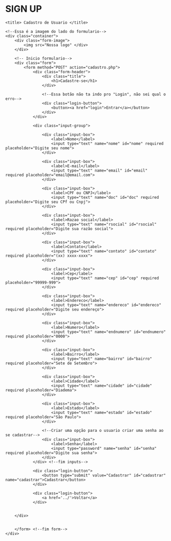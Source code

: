 # SIGN UP

<html>

<head>
    <!--links>-->
    <link rel="stylesheet" href="css/estilocad.css">

    <title> Cadastro de Usuario </title>
</head>

<body>

    <!--Essa é a imagem do lado do formulario-->
    <div class="container">
        <div class="form-image">
            <img src="Nossa logo" </div>
        </div>

        <!-- Inicio formulario-->
        <div class="form">
            <form method="POST" action="cadastro.php">
                <div class="form-header">
                    <div class="title">
                        <h1>Cadastre-se</h1>
                    </div>

                    <!--Essa botão não ta indo pro "Login", não sei qual o erro-->
                    <div class="login-button">
                        <button><a href="login">Entrar</a></button>
                    </div>
                </div>

                <div class="input-group">

                    <div class="input-box">
                        <label>Nome</label>
                        <input type="text" name="nome" id="nome" required placeholder="Digite seu nome">
                    </div>

                    <div class="input-box">
                        <label>E-mail</label>
                        <input type="text" name="email" id="email" required placeholder="email@email.com">
                    </div>

                    <div class="input-box">
                        <label>CPF ou CNPJ</label>
                        <input type="text" name="doc" id="doc" required placeholder="Digite seu CPf ou Cnpj">
                    </div>

                    <div class="input-box">
                        <label>Razao social</label>
                        <input type="text" name="rsocial" id="rsocial" required placeholder="Digite sua razão social">
                    </div>

                    <div class="input-box">
                        <label>Contato</label>
                        <input type="text" name="contato" id="contato" required placeholder="(xx) xxxx-xxxx">
                    </div>

                    <div class="input-box">
                        <label>Cep</label>
                        <input type="text" name="cep" id="cep" required placeholder="99999-999">
                    </div>

                    <div class="input-box">
                        <label>Endereco</label>
                        <input type="text" name="endereco" id="endereco" required placeholder="Digite seu endereço">
                    </div>

                    <div class="input-box">
                        <label>Numero</label>
                        <input type="text" name="endnumero" id="endnumero" required placeholder="0000">
                    </div>

                    <div class="input-box">
                        <label>Bairro</label>
                        <input type="text" name="bairro" id="bairro" required placeholder="Sete de Setembro">
                    </div>

                    <div class="input-box">
                        <label>Cidade</label>
                        <input type="text" name="cidade" id="cidade" required placeholder="Diadema">
                    </div>

                    <div class="input-box">
                        <label>Estado</label>
                        <input type="text" name="estado" id="estado" required placeholder="São Paulo">
                    </div>

                    <!--Criar uma opção para o usuario criar uma senha ao se cadastrar-->
                    <div class="input-box">
                        <label>Senha</label>
                        <input type="password" name="senha" id="senha" required placeholder="Digite sua senha">
                    </div>
                </div> <!--fim inputs-->

                <div class="login-button">
                    <button type="submit" value="Cadastrar" id="cadastrar" name="cadastrar">Cadastrar</button>
                </div>

                <div class="login-button">
                    <a href='../'>Voltar</a>
                </div>


        </div>


        </form> <!--fim form-->
    </div>


</body>

</html>
